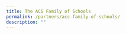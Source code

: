 ```yaml
---
title: The ACS Family of Schools
permalink: /partners/acs-family-of-schools/
description: ""
---
```

